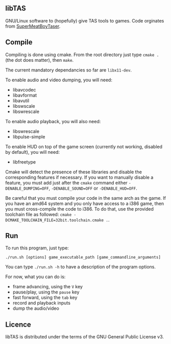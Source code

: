 ## libTAS

GNU/Linux software to (hopefully) give TAS tools to games. Code orginates from [SuperMeatBoyTaser](https://github.com/DeathlyDeep/SuperMeatBoyTaser).

## Compile

Compiling is done using cmake. From the root directory just type `cmake .` (the dot does matter), then `make`.

The current mandatory dependancies so far are `libx11-dev`.

To enable audio and video dumping, you will need:

- libavcodec
- libavformat
- libavutil
- libswscale
- libswrescale

To enable audio playback, you will also need:

- libswrescale
- libpulse-simple

To enable HUD on top of the game screen (currently not working, disabled by default), you will need:

- libfreetype

Cmake will detect the presence of these libraries and disable the corresponding features if necessary.
If you want to manually disable a feature, you must add just after the `cmake` command either `-DENABLE_DUMPING=OFF`, `-DENABLE_SOUND=OFF` or `-DENABLE_HUD=OFF`.

Be careful that you must compile your code in the same arch as the game. If you have an amd64 system and you only have access to a i386 game, then you must cross-compile the code to i386. To do that, use the provided toolchain file as followed: `cmake -DCMAKE_TOOLCHAIN_FILE=32bit.toolchain.cmake .`. 

## Run

To run this program, just type:

    ./run.sh [options] game_executable_path [game_commandline_arguments]

You can type `./run.sh -h` to have a description of the program options.

For now, what you can do is:

- frame advancing, using the `V` key
- pause/play, using the `pause` key
- fast forward, using the `tab` key
- record and playback inputs
- dump the audio/video

## Licence

libTAS is distributed under the terms of the GNU General Public License v3.

